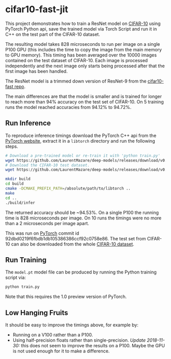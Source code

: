 # cifar10-fast-jit

This project demonstrates how to train a ResNet model on
[CIFAR-10](https://www.cs.toronto.edu/~kriz/cifar.html) using PyTorch Python
api, save the trained model via Torch Script and run it in C++ on the test part
of the CIFAR-10 dataset.

The resulting model takes 828 microseconds to run per image on a single
P100 GPU (this includes the time to copy the image from the main memory to GPU
memory). This timing has been averaged over the 10000 images contained on the
test dataset of CIFAR-10.  Each image is processed independently and the next
image only starts being processed after that the first image has been handled.

The ResNet model is a trimmed down version of ResNet-9 from the
[cifar10-fast repo](https://github.com/davidcpage/cifar10-fast).

The main differences are that the model is smaller and is trained for longer
to reach more than 94% accuracy on the test set of CIFAR-10.
On 5 training runs the model reached accuracies from 94.12% to 94.72%.

## Run Inference

To reproduce inference timings download the PyTorch C++ api from the
[PyTorch website](https://pytorch.org/get-started/locally/), extract it
in a `libtorch` directory and run the following steps.

```bash
# Download a pre-trained model or re-train it with 'python train.py'
wget https://github.com/LaurentMazare/deep-models/releases/download/v0.0.1/model.pt
# Download the CIFAR-10 test dataset.
wget https://github.com/LaurentMazare/deep-models/releases/download/v0.0.1/test_batch.bin

mkdir build
cd build
cmake -DCMAKE_PREFIX_PATH=/absolute/path/to/libtorch ..
make
cd ..
./build/infer
```

The returned accuracy should be ~94.53%.
On a single P100 the running time is 828 microseconds per image.
On 10 runs the timings were no more than a 2 microseconds per image apart.

This was run on [PyTorch](https://github.com/pytorch/pytorch)
commit id 92dbd0219f6fbdb1db105386386ccf92c0758e86.
The test set from CIFAR-10 can also be downloaded from the whole
[CIFAR-10 dataset](https://www.cs.toronto.edu/~kriz/cifar-10-binary.tar.gz).
## Run Training

The `model.pt` model file can be produced by running the Python training script via:

```bash
python train.py
```

Note that this requires the 1.0 preview version of PyTorch.

## Low Hanging Fruits

It should be easy to improve the timings above, for example by:

- Running on a V100 rather than a P100.
- Using half-precision floats rather than single-precision. *Update
  2018-11-30:* this does not seem to improve the results on a P100. Maybe the
  GPU is not used enough for it to make a difference.
